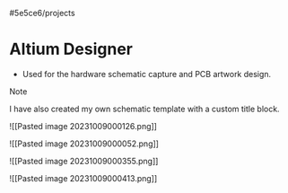 #5e5ce6/projects 

# Altium Designer

- Used for the hardware schematic capture and PCB artwork design.

> [!note]
> I have also created my own schematic template with a custom title block.

![[Pasted image 20231009000126.png]]

![[Pasted image 20231009000052.png]]

![[Pasted image 20231009000355.png]]

![[Pasted image 20231009000413.png]]
